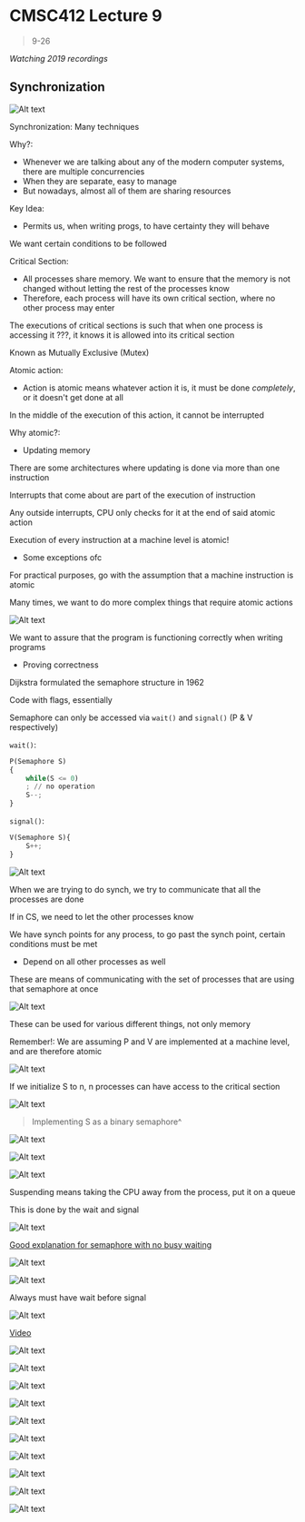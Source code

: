 # CMSC412 Lecture 9  
> 9-26  

*Watching 2019 recordings*  

## Synchronization  

![Alt text](img/Lecture09/image.png)  

Synchronization: Many techniques  

Why?:  
* Whenever we are talking about any of the modern computer systems, there are multiple concurrencies
* When they are separate, easy to manage
* But nowadays, almost all of them are sharing resources  

Key Idea:  
* Permits us, when writing progs, to have certainty they will behave  

We want certain conditions to be followed  

Critical Section:  
* All processes share memory. We want to ensure that the memory is not changed without letting the rest of the processes know  
* Therefore, each process will have its own critical section, where no other process may enter  

The executions of critical sections is such that when one process is accessing it ???, it knows it is allowed into its critical section  

Known as Mutually Exclusive (Mutex)  

Atomic action:  
* Action is atomic means whatever action it is, it must be done *completely*, or it doesn't get done at all  

In the middle of the execution of this action, it cannot be interrupted  

Why atomic?:
* Updating memory

There are some architectures where updating is done via more than one instruction  

Interrupts that come about are part of the execution of instruction  

Any outside interrupts, CPU only checks for it at the end of said atomic action  

Execution of every instruction at a machine level is atomic!  
* Some exceptions ofc  

For practical purposes, go with the assumption that a machine instruction is atomic  

Many times, we want to do more complex things that require atomic actions  

![Alt text](img/Lecture09/image-1.png)  

We want to assure that the program is functioning correctly when writing programs  
* Proving correctness  

Dijkstra formulated the semaphore structure in 1962  

Code with flags, essentially  

Semaphore can only be accessed via `wait()` and `signal()` (P & V respectively)  

`wait()`:
```python
P(Semaphore S)
{
    while(S <= 0)
    ; // no operation
    S--;
}
```  

`signal()`:
```python
V(Semaphore S){
    S++;
}
```

![Alt text](img/Lecture09/image-2.png)  

When we are trying to do synch, we try to communicate that all the processes are done  

If in CS, we need to let the other processes know  

We have synch points for any process, to go past the synch point, certain conditions must be met  
* Depend on all other processes as well  

These are means of communicating with the set of processes that are using that semaphore at once

![Alt text](img/Lecture09/image-3.png)  

These can be used for various different things, not only memory  

Remember!: We are assuming P and V are implemented at a machine level, and are therefore atomic  

![Alt text](img/Lecture09/image-4.png)  

If we initialize S to n, n processes can have access to the critical section  

![Alt text](img/Lecture09/image-5.png)  
> Implementing S as a binary semaphore^  

![Alt text](img/Lecture09/image-6.png)  

![Alt text](img/Lecture09/image-7.png)  

![Alt text](img/Lecture09/image-8.png)  

Suspending means taking the CPU away from the process, put it on a queue  

This is done by the wait and signal  


![Alt text](img/Lecture09/image-9.png)  

[Good explanation for semaphore with no busy waiting](https://www.youtube.com/watch?v=_DAIgCgvog0&ab_channel=a-cube)

![Alt text](img/Lecture09/image-10.png)  

![Alt text](img/Lecture09/image-11.png)  

Always must have wait before signal

![Alt text](img/Lecture09/image-12.png)  

[Video](youtube.com/watch?v=ufdQ0GR855M&ab_channel=NesoAcademy)

![Alt text](img/Lecture09/image-13.png)  

![Alt text](img/Lecture09/image-14.png)  

![Alt text](img/Lecture09/image-15.png)  

![Alt text](img/Lecture09/image-16.png)  

![Alt text](img/Lecture09/image-17.png)  

![Alt text](img/Lecture09/image-18.png)  

![Alt text](img/Lecture09/image-19.png)  

![Alt text](img/Lecture09/image-20.png)  

![Alt text](img/Lecture09/image-21.png)  

![Alt text](img/Lecture09/image-22.png)  

